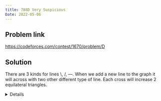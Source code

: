 ```yaml
---
title: 788D Very Suspicious
Date: 2022-05-06
---
```


## Problem link

https://codeforces.com/contest/1670/problem/D

## Solution

There are 3 kinds for lines \\, /, —. When we add a new line to the graph it will across with two other different type of line. Each cross will increase 2 equilateral triangles. 

<details>
``` cpp
#include <bits/stdc++.h>
#define endl "\n"
using namespace std;
#define fastio cin.tie(0), cout.tie(0), ios_base::sync_with_stdio(0);
int32_t main() {
    fastio int t;
    cin >> t;
    int cnt = 0;
    vector<int> v;
    v.push_back(0);
    for (int i = 0; i < 1e9; i++) {
        v.push_back(v[v.size()-1] + i * 2 * 2);
        v.push_back(v[v.size() -1] + i * 4 + 2);
        v.push_back(v[v.size()-1] + i * 4 + 4);
        if (v[v.size()-1] >= int(1e9))
            break;
    }
    while (t--) {
        int n;
        cin >> n;
        auto it = std::upper_bound(v.begin(), v.end(), n-1);
        cout << it - v.begin() << endl;
    }
}
```
</details>
